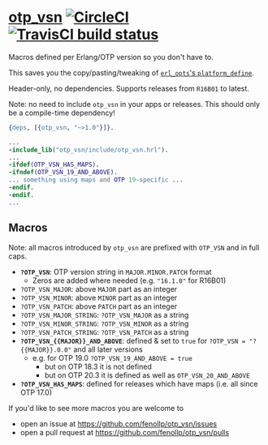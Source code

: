 # [otp_vsn](https://github.com/fenollp/otp_vsn) [![CircleCI](https://circleci.com/gh/fenollp/otp_vsn/tree/master.svg?style=svg)](https://circleci.com/gh/fenollp/otp_vsn/tree/master) [![TravisCI build status](https://travis-ci.org/fenollp/otp_vsn.svg?branch=master)](https://travis-ci.org/fenollp/otp_vsn)

Macros defined per Erlang/OTP version so you don't have to.

This saves you the copy/pasting/tweaking of [`erl_opts`'s `platform_define`](https://www.rebar3.org/docs/configuration#section-compilation).

Header-only, no dependencies. Supports releases from `R16B01` to latest.

Note: no need to include `otp_vsn` in your apps or releases. This should only be a compile-time dependency!

```erlang
{deps, [{otp_vsn, "~>1.0"}]}.
```

```erlang
...
-include_lib("otp_vsn/include/otp_vsn.hrl").
...
-ifdef(OTP_VSN_HAS_MAPS).
-ifndef(OTP_VSN_19_AND_ABOVE).
... something using maps and OTP 19-specific ...
-endif.
-endif.
...
```

## Macros

Note: all macros introduced by `otp_vsn` are prefixed with `OTP_VSN` and in full caps.

* **`?OTP_VSN`**: OTP version string in `MAJOR.MINOR.PATCH` format
    * Zeros are added where needed (e.g. `"16.1.0"` for R16B01)
* `?OTP_VSN_MAJOR`: above `MAJOR` part as an integer
* `?OTP_VSN_MINOR`: above `MINOR` part as an integer
* `?OTP_VSN_PATCH`: above `PATCH` part as an integer
* `?OTP_VSN_MAJOR_STRING`: `?OTP_VSN_MAJOR` as a string
* `?OTP_VSN_MINOR_STRING`: `?OTP_VSN_MINOR` as a string
* `?OTP_VSN_PATCH_STRING`: `?OTP_VSN_PATCH` as a string
* **`?OTP_VSN_{{MAJOR}}_AND_ABOVE`**: defined & set to `true` for `?OTP_VSN = "?{{MAJOR}}.0.0"` and all later versions
    * e.g. for OTP 19.0 `?OTP_VSN_19_AND_ABOVE = true`
        * but on OTP 18.3 it is not defined
        * but on OTP 20.3 it is defined as well as `OTP_VSN_20_AND_ABOVE`
* **`?OTP_VSN_HAS_MAPS`**: defined for releases which have maps (i.e. all since OTP 17.0)

If you'd like to see more macros you are welcome to
* open an issue at https://github.com/fenollp/otp_vsn/issues
* open a pull request at https://github.com/fenollp/otp_vsn/pulls

